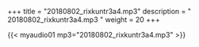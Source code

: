 +++
title = "20180802_rixkuntr3a4.mp3"
description = " 20180802_rixkuntr3a4.mp3 "
weight = 20
+++

{{< myaudio01 mp3="20180802_rixkuntr3a4.mp3" >}}

